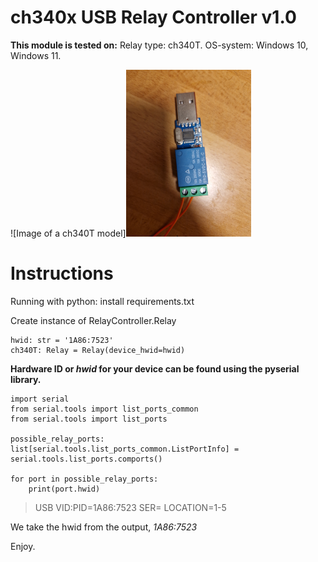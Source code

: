 # ch340x USB Relay Controller v1.0
 **This module is tested on:**
 Relay type: ch340T.
 OS-system: Windows 10, Windows 11.
 
 ![Image of a ch340T model]<img src="https://github.com/Isak-Landin/ch340x_controller_v1.0/blob/main/ch340T.jpg" width="200">
 
 # Instructions
 Running with python:
 install requirements.txt
 
 Create instance of RelayController.Relay
```
hwid: str = '1A86:7523'
ch340T: Relay = Relay(device_hwid=hwid)
```

**Hardware ID or *hwid* for your device can be found using the pyserial library.**
```
import serial
from serial.tools import list_ports_common
from serial.tools import list_ports

possible_relay_ports: list[serial.tools.list_ports_common.ListPortInfo] = serial.tools.list_ports.comports()

for port in possible_relay_ports:
    print(port.hwid)
```

> USB VID:PID=1A86:7523 SER= LOCATION=1-5

We take the hwid from the output, *1A86:7523*

Enjoy.
